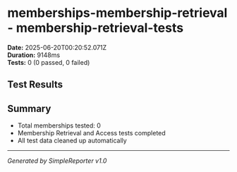 # memberships-membership-retrieval - membership-retrieval-tests

**Date:** 2025-06-20T00:20:52.071Z  
**Duration:** 9148ms  
**Tests:** 0 (0 passed, 0 failed)

## Test Results



## Summary

- Total memberships tested: 0
- Membership Retrieval and Access tests completed
- All test data cleaned up automatically

---
*Generated by SimpleReporter v1.0*
